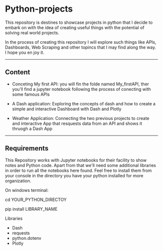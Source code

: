# Python-projects

This repository is destines to showcase projects in python that I decide to embark on with the idea of creating useful things with the potential of solving real world projects.

In the process of creating this repository I will explore such things like APIs, Dashboards, Web Scraping and other topincs that I may find along the way. I hope you en joy it.

--- 
## Content

- Conceting My first API: you will fin the folde named My_firstAPI, ther you'll find a jupyter notebook following the process of conecting with some famous APIs

- A Dash application: Exploring the concepts of dash and how to create a simple and interactive Dashboard with Dash and Plotly

- Weather Application: Connecting the two previous projects to create and interactive App that resquests data from an API and shows it thruogh a Dash App

---
## Requirements

This Repository works with Jupyter notebooks for their facility to show notes and Python code. Apart from that we'll need some additional libraries
in order to run all the notebooks here found. Feel free to install them from your console in the directory you have your python installed for more
organization.

On windows terminal:

cd YOUR_PYTHON_DIRECTOY

pip install LIBRARY_NAME

Libraries

- Dash
- requests
- python.dotenv
- Plotly


